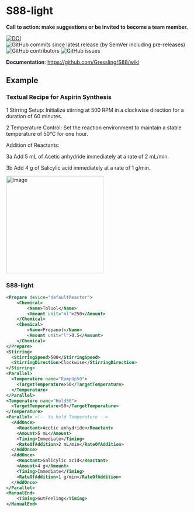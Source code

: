 # S88-light

**Call to action: make suggestions or be invited to become a team member.**

[![DOI](https://zenodo.org/badge/664350527.svg)](https://zenodo.org/badge/latestdoi/664350527)
![GitHub commits since latest release (by SemVer including pre-releases)](https://img.shields.io/github/commits-since/Gressling/S88/3-alpha)
![GitHub contributors](https://img.shields.io/github/contributors/Gressling/S88)
![GitHub issues](https://img.shields.io/github/issues/Gressling/S88)

**Documentation**: https://github.com/Gressling/S88/wiki
## Example

### Textual Recipe for Aspirin Synthesis
1 Stirring Setup: Initialize stirring at 500 RPM in a clockwise direction for a duration of 60 minutes.

2 Temperature Control: Set the reaction environment to maintain a stable temperature of 50°C for one hour.

Addition of Reactants:

3a   Add 5 mL of Acetic anhydride immediately at a rate of 2 mL/min.

3b   Add 4 g of Salicylic acid immediately at a rate of 1 g/min.

<img width="266" alt="image" src="https://github.com/Gressling/S88-light/assets/21124662/0ce7fa88-e691-4ce1-af70-38a3732adf80">

### S88-light

~~~ xml
<Prepare device="defaultReactor">
    <Chemical>
        <Name>Toluol</Name>
        <Amount unit="ml">250</Amount>
    </Chemical>
    <Chemical>
        <Name>Propanol</Name>
        <Amount unit="l">0.5</Amount>
    </Chemical>
</Prepare>
<Stirring>
  <StirringSpeed>500</StirringSpeed>
  <StirringDirection>Clockwise</StirringDirection>
</Stirring>
<Parallel>
  <Temperature name="RampUp50">
    <TargetTemperature>50</TargetTemperature>
  </Temperature>
</Parallel>
<Temperature name="Hold50">
  <TargetTemperature>50</TargetTemperature>
</Temperature>
<Parallel> <!-- to hold Temperature -->
  <AddOnce>
    <Reactant>Acetic anhydride</Reactant>
    <Amount>5 mL</Amount>
    <Timing>Immediate</Timing>
    <RateOfAddition>2 mL/min</RateOfAddition>
  </AddOnce>
  <AddOnce>
    <Reactant>Salicylic acid</Reactant>
    <Amount>4 g</Amount>
    <Timing>Immediate</Timing>
    <RateOfAddition>1 g/min</RateOfAddition>
  </AddOnce>
</Parallel>
<ManualEnd>
    <Timing>GutFeeling</Timing>
</ManualEnd>
~~~

